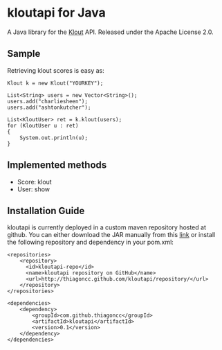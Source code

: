kloutapi for Java
=============

A Java library for the [Klout](http://www.klout.com) API. 
Released under the Apache License 2.0.

Sample
-------

Retrieving klout scores is easy as:

    Klout k = new Klout("YOURKEY");

    List<String> users = new Vector<String>();
    users.add("charliesheen");
    users.add("ashtonkutcher");

    List<KloutUser> ret = k.klout(users);
    for (KloutUser u : ret)
    {
        System.out.println(u);
    }

Implemented methods
-------

* Score: klout
* User: show

Installation Guide
-------

kloutapi is currently deployed in a custom maven repository hosted at
github. You can either download the JAR manually from this
[link](http://thiagoncc.github.com/kloutapi/repository/com/github/thiagoncc/kloutapi/)
or install the following repository and dependency in your pom.xml:

    <repositories>
        <repository>
          <id>kloutapi-repo</id>
          <name>kloutapi repository on GitHub</name>
          <url>http://thiagoncc.github.com/kloutapi/repository/</url>
        </repository>
    </repositories>

    <dependencies>
        <dependency>
            <groupId>com.github.thiagoncc</groupId>
            <artifactId>kloutapi</artifactId>
            <version>0.1</version>
        </dependency>
    </dependencies>

